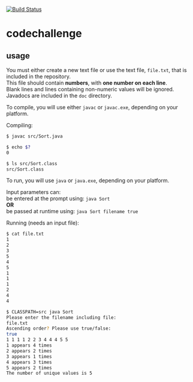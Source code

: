[![Build Status](https://travis-ci.com/millbargeGLG20/codechallenge.svg?branch=master)](https://travis-ci.com/millbargeGLG20/codechallenge)

codechallenge
=============

usage
-----

You must either create a new text file or use the text file, `file.txt`, that is included in the repository.  
This file should contain **numbers**, with **one number on each line**.  
Blank lines and lines containing non-numeric values will be ignored.  
Javadocs are included in the `doc` directory.

To compile, you will use either ```javac``` or ```javac.exe```, depending on your platform.

Compiling:
```bash
$ javac src/Sort.java 

$ echo $?
0

$ ls src/Sort.class 
src/Sort.class
```

To run, you will use ```java``` or ```java.exe```, depending on your platform.

Input parameters can:  
be entered at the prompt using: ```java Sort```   
**OR**  
be passed at runtime using: ```java Sort filename true```


Running (needs an input file):
```bash
$ cat file.txt 
1
2
3
5
4
5
1
1
1
2
4
4

$ CLASSPATH=src java Sort
Please enter the filename including file:
file.txt
Ascending order? Please use true/false:
true
1 1 1 1 2 2 3 4 4 4 5 5 
1 appears 4 times 
2 appears 2 times 
3 appears 1 times 
4 appears 3 times 
5 appears 2 times 
The number of unique values is 5
```
